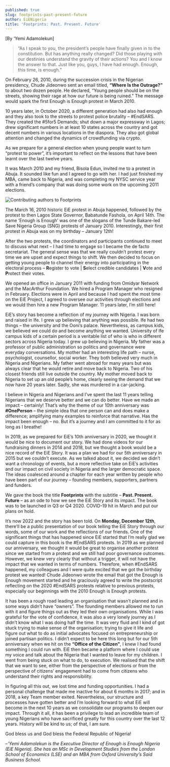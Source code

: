 ```yaml
---
published: true
slug: footprints-past-present-future
author: EiENigeria
title: 'Footprints: Past. Present. Future'
---
```

[By ‘Yemi Adamolekun]

 

> “As I speak to you, the president’s people have finally given in to the constitution. But has anything really changed? Did those playing with our destinies understand the gravity of their actions? You and I know the answer to that. Just like you, guys, I have had enough. Enough, this time, is enough.”

On February 26, 2010, during the succession crisis in the Nigerian presidency, Chude Jideonwo sent an email titled, **“Where Is the Outrage?”** to about two dozen people. He declared, “Young people should be on the streets, showing their rage at how our future is being ruined.” The message would spark the first Enough is Enough protest in March 2010.

10 years later, in October 2020, a different generation had also had enough and they also took to the streets to protest police brutality – #EndSARS. They created the #5for5 Demands; shut down a major expressway in Lagos; drew significant numbers in at least 10 states across the country and got decent numbers in various locations in the diaspora. They also got global attention and changed the dynamics of crowdfunding via crypto.

As we prepare for a general election when young people want to turn “protest to power”, it’s important to reflect on the lessons that have been learnt over the last twelve years.

It was March 2010 and my friend, Bisola Edun, invited me to a protest in Abuja. It sounded like fun and I agreed to go with her. I had just finished my MBA, came back to Nigeria, and was completing my NYSC service year with a friend’s company that was doing some work on the upcoming 2011 elections.

 
![Contributing authors to Footprints]({{site.baseurl}}/media/prose-images/Article_Banner_Footprints_v2.png)



The March 16, 2010 historic EiE protest in Abuja happened, followed by the protest to then Lagos State Governor, Babatunde Fashola, on April 14th. The name ‘Enough is Enough’ was one of the slogans of the Tunde Bakare-led Save Nigeria Group (SNG) protests of January 2010. Interestingly, their first protest in Abuja was on my birthday – January 12th!

After the two protests, the coordinators and participants continued to meet to discuss what next – I had time to engage so I became the de facto secretariat. The general sense was that we really couldn’t protest every time we are upset and expect things to shift. We then decided to focus on getting young people to channel their energy into participating in the electoral process – **R**egister to vote | **S**elect credible candidates | **V**ote and **P**rotect their votes.

We opened an office in January 2011 with funding from Omidyar Network and the MacArthur Foundation. We hired a Program Manager who resigned in February. Elections were in April and because I had spent the most time on the EiE Project, I agreed to oversee our activities through elections and we would then hire a new Program Manager. 11 years later, I’m still here!

EiE’s story has become a reflection of my journey with Nigeria. I was born and raised in Ife. I grew up believing that anything was possible. Ife had two things – the university and the Ooni’s palace. Nevertheless, as campus kids, we believed we could do and become anything we wanted. University of Ife campus kids of a certain period is a veritable list of who is who in different sectors across Nigeria today. I grew up believing in Nigeria. My father was a professor of public administration so politics and governance were everyday conversations. My mother had an interesting life path – nurse, psychologist, counsellor, social worker. They both believed very much in Nigeria and Nigerians. My father went abroad for many years but was always clear that he would retire and move back to Nigeria. Two of his closest friends still live outside the country. My mother moved back to Nigeria to set up an old people’s home, clearly seeing the demand that we now have 20 years later. Sadly, she was murdered in a car-jacking.

I believe in Nigeria and Nigerians and I’ve spent the last 11 years telling Nigerians that we deserve better and we can do better. Have we made an impact – certainly! That’s why the theme of our 10th anniversary was **#OnePerson** – the simple idea that one person can and does make a difference; amplifying many examples to reinforce that narrative. Has the impact been enough – no. But it’s a journey and I am committed to it for as long as I breathe!

In 2019, as we prepared for EiE’s 10th anniversary in 2020, we thought it would be nice to document our story. We had done videos for our fundraising dinners in 2014 and 2018, but we thought a book would be a nice record of the EiE Story. It was a plan we had for our 5th anniversary in 2015 but we couldn’t execute. As we talked about it, we decided we didn’t want a chronology of events, but a more reflective take on EiE’s activities and our impact on civil society in Nigeria and the larger democratic space. The ideas coalesced around a chapter for each year written by people who have been part of our journey – founding members, supporters, partners and funders.

We gave the book the title **Footprints** with the subtitle – **Past. Present. Future** – as an ode to how we see the EiE Story and its impact. The book was to be launched in Q3 or Q4 2020. COVID-19 hit in March and put our plans on hold.

It’s now 2022 and the story has been told. On **Monday, December 12th**, there’ll be a public presentation of our book telling the EiE Story through our words, some of our work and the reflections of our friends. One of the significant things that has happened since EiE started that I’m really glad we could capture in this book is the #EndSARS protests. In 2019 as we planned our anniversary, we thought it would be great to organise another protest since we started from a protest and we still had poor governance outcomes. However, we knew very clearly that without a trigger, it will not have the impact that we wanted in terms of numbers. Therefore, when #EndSARS happened, my colleagues and I were quite excited that we got the birthday protest we wanted! Chude Jideonwo wrote the email that got the Enough is Enough movement started and he graciously agreed to write the postscript reflecting on the 2020 #EndSARS protests relative to previous protests, especially our beginnings with the 2010 Enough is Enough protests.

It has been a rough road leading an organisation that wasn’t planned and in some ways didn’t have “owners”. The founding members allowed me to run with it and figure things out as they led their own organisations. While I was grateful for the vote of confidence, it was also a very lonely journey as I didn’t know what I was doing half the time. It was very fluid and I kind of got stuck trying to make sense of the organisation; trying to give it life and figure out what to do as initial advocates focused on entrepreneurship or joined partisan politics. I didn’t expect to be here this long but for our 5th anniversary when we hit on the **“Office of the Citizen”**, I knew I had found something I could run with. EiE then became a platform where I could use my voice and talk about the Nigeria that I wanted to leave for my children. I went from being stuck on what to do, to execution. We realised that the shift that we want to see, either from the perspective of elections or from the perspective of citizens’ engagement had to come from citizens who understand their rights and responsibility.

In figuring all this out, we lost time and funding opportunities. I had a personal challenge that made me inactive for about 6 months in 2017; and in 2018, a key Team member exited. Nevertheless, our structure and processes have gotten better and I’m looking forward to what EiE will become in the next 10 years as we consolidate our programs to deepen our impact. Through it all, it has been a privilege to lead an incredible team of young Nigerians who have sacrificed greatly for this country over the last 12 years. History will be kind to us; of that, I am sure.

God bless us and God bless the Federal Republic of Nigeria!

 



 –_‘Yemi Adamolekun is the Executive Director of Enough is Enough Nigeria (EiE Nigeria). She has an MSc in Development Studies from the London School of Economics (LSE) and an MBA from Oxford University’s Said Business School._
